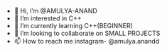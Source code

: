 - 👋 Hi, I’m @AMULYA-ANAND
- 👀 I’m interested in C++
- 🌱 I’m currently learning C++(BEGINNER)
- 💞️ I’m looking to collaborate on SMALL PROJECTS
- 📫 How to reach me instagram- @amulya.anandd

<!---
AMULYA-ANAND/AMULYA-ANAND is a ✨ special ✨ repository because its `README.md` (this file) appears on your GitHub profile.
You can click the Preview link to take a look at your changes.
--->
